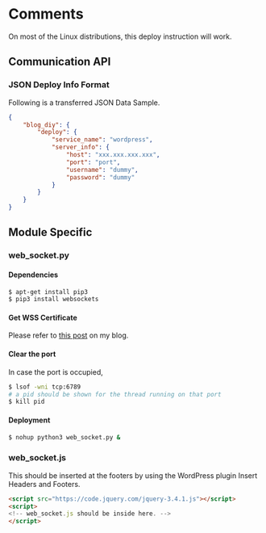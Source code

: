 # Comments
On most of the Linux distributions, this deploy instruction will work.

## Communication API
### JSON Deploy Info Format
Following is a transferred JSON Data Sample.
```json
{
    "blog_diy": {
        "deploy": {
            "service_name": "wordpress",
            "server_info": {
                "host": "xxx.xxx.xxx.xxx",
                "port": "port",
                "username": "dummy",
                "password": "dummy"
            }
        }
    }
}
```


## Module Specific
### web_socket.py
#### Dependencies
```bash
$ apt-get install pip3
$ pip3 install websockets
```

#### Get WSS Certificate
Please refer to [this post](https://fenghe.us/wsssecure-websockt-fix-neterr_cert_revoked/) on my blog.

#### Clear the port
In case the port is occupied,
```bash
$ lsof -wni tcp:6789 
# a pid should be shown for the thread running on that port
$ kill pid
```

#### Deployment
```bash
$ nohup python3 web_socket.py &
```

### web_socket.js
This should be inserted at the footers by using the WordPress plugin Insert Headers and Footers.
```html
<script src="https://code.jquery.com/jquery-3.4.1.js"></script>
<script>
<!-- web_socket.js should be inside here. -->
</script>
```